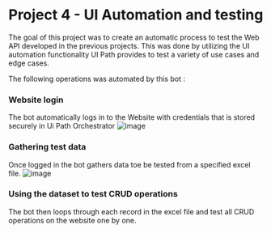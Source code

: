 # Project 4 - UI Automation and testing 

The goal of this project was to create an automatic process to test the Web API developed in the previous projects. This was done by utilizing the UI automation functionality UI Path provides to test a variety of use cases and edge cases.

The following operations was automated by this bot : 

### Website login 
The bot automatically logs in to the Website with credentials that is stored securely in Ui Path Orchestrator
![image](https://user-images.githubusercontent.com/46093495/198237633-325e2984-eb36-4eeb-b00d-790a4d66beb3.png)

### Gathering test data
Once logged in the bot gathers data toe be tested from a specified excel file. 
![image](https://user-images.githubusercontent.com/46093495/198237963-8dd92d28-1735-4e8d-b203-0b53b602567c.png)

### Using the dataset to test CRUD operations
The bot then loops through each record in the excel file and test all CRUD operations on the website one by one.
